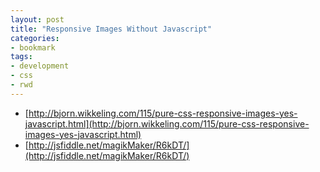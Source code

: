 ```yaml
---
layout: post
title: "Responsive Images Without Javascript"
categories:
- bookmark
tags:
- development
- css
- rwd
---
```


* [http://bjorn.wikkeling.com/115/pure-css-responsive-images-yes-javascript.html](http://bjorn.wikkeling.com/115/pure-css-responsive-images-yes-javascript.html)
* [http://jsfiddle.net/magikMaker/R6kDT/](http://jsfiddle.net/magikMaker/R6kDT/)
